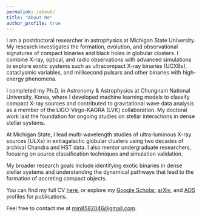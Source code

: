 ```yaml
---
permalink: /about/
title: "About Me"
author_profile: true
---
```


I am a postdoctoral researcher in astrophysics at Michigan State University.  
My research investigates the formation, evolution, and observational signatures of compact binaries and black holes in globular clusters. I combine X-ray, optical, and radio observations with advanced simulations to explore exotic systems such as ultracompact X-ray binaries (UCXBs), cataclysmic variables, and millisecond pulsars and other binaries with high-energy phenomena.

I completed my Ph.D. in Astronomy & Astrophysics at Chungnam National University, Korea, where I developed machine learning models to classify compact X-ray sources and contributed to gravitational wave data analysis as a member of the LIGO-Virgo-KAGRA (LVK) collaboration. My doctoral work laid the foundation for ongoing studies on stellar interactions in dense stellar systems.

At Michigan State, I lead multi-wavelength studies of ultra-luminous X-ray sources (ULXs) in extragalactic globular clusters using two decades of archival Chandra and HST data. I also mentor undergraduate researchers, focusing on source classification techniques and simulation validation.

My broader research goals include identifying exotic binaries in dense stellar systems and understanding the dynamical pathways that lead to the formation of accreting compact objects. 

You can find my full CV [here](/assets/files/cv.pdf), or explore my [Google Scholar](https://scholar.google.com/citations?user=IheAsogAAAAJ&hl=en), [arXiv](https://arxiv.org/search/?searchtype=author&query=Oh%2C+Kwangmin), and [ADS](https://ui.adsabs.harvard.edu/search/filter_author_facet_hier_fq_author=OR&filter_author_facet_hier_fq_author=author_facet_hier%3A%221%2FOh%2C%20K%2FOh%2C%20K%22&filter_author_facet_hier_fq_author=author_facet_hier%3A%221%2FOh%2C%20K%2FOh%2C%20Kwangmin%22&filter_database_fq_database=AND&filter_database_fq_database=database%3A%22astronomy%22&fq=%7B!type%3Daqp%20v%3D%24fq_database%7D&fq=%7B!type%3Daqp%20v%3D%24fq_author%7D&fq_author=(author_facet_hier%3A%221%2FOh%2C%20K%2FOh%2C%20K%22%20OR%20author_facet_hier%3A%221%2FOh%2C%20K%2FOh%2C%20Kwangmin%22)&fq_database=(database%3A%22astronomy%22)&q=author%3A%22Oh%2C%20K.%22&sort=date%20desc%2C%20bibcode%20desc&p_=0) profiles for publications.

Feel free to contact me at [min8582046@gmail.com](mailto:min8582046@gmail.com).
